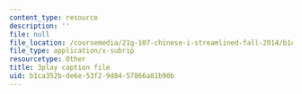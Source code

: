 ```yaml
---
content_type: resource
description: ''
file: null
file_location: /coursemedia/21g-107-chinese-i-streamlined-fall-2014/b1ca352bde6e53f29d8457866a81b90b_bH4L4Nv_PeA.vtt
file_type: application/x-subrip
resourcetype: Other
title: 3play caption file
uid: b1ca352b-de6e-53f2-9d84-57866a81b90b
---
```

